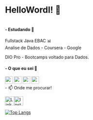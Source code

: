 # HelloWordl! 👋 <h1>
  
<h4>-  Estudando 📒</h4>
Fullstack Java EBAC 📊 <br>
Analise de Dados - Coursera - Google
<p>DIO Pro - Bootcamps voltado para Dados.
<h4>-  O que eu sei 🤔</h4>
<div>
<img src="https://cdn.jsdelivr.net/gh/devicons/devicon/icons/html5/html5-original.svg" width="25" height="25"/>
<img src="https://cdn.jsdelivr.net/gh/devicons/devicon/icons/css3/css3-original.svg" width="25" height="25"/>
<img src="https://cdn.jsdelivr.net/gh/devicons/devicon/icons/lua/lua-original-wordmark.svg" width="25" height="25"/>
<img src="https://cdn.jsdelivr.net/gh/devicons/devicon/icons/microsoftsqlserver/microsoftsqlserver-plain.svg" width="25" height="25"/>



</div>
- 📫 Onde me procurar!
  <p>
<div>
  
[<img src='https://img.shields.io/badge/Instagram-E4405F?style=for-the-badge&logo=instagram&logoColor=white' alt='Linkedin' height='30'>](https://www.instagram.com/podecafe97/)[<img src='https://img.shields.io/badge/LinkedIn-0077B5?style=for-the-badge&logo=linkedin&logoColor=white' alt='Instagram' height='30'>](https://www.linkedin.com/in/luis-felipe-lapa-vasques-864b71a7/)
</div>
    
[![Top Langs](https://github-readme-stats.vercel.app/api/top-langs/?username=podecafezz)](https://github.com/anuraghazra/github-readme-stats)
